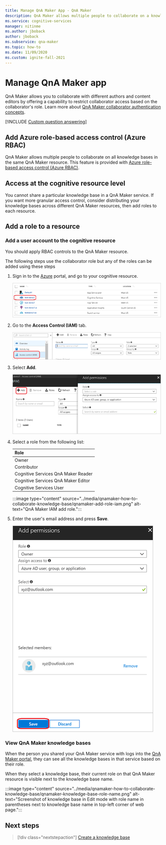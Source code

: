 ```yaml
---
title: Manage QnA Maker App - QnA Maker
description: QnA Maker allows multiple people to collaborate on a knowledge base. QnA Maker offers a capability to improve the quality of your knowledge base with active learning. One can review, accept or reject, and add without removing or changing existing questions.
ms.service: cognitive-services
manager: nitinme
ms.author: jboback
author: jboback
ms.subservice: qna-maker
ms.topic: how-to
ms.date: 11/09/2020
ms.custom: ignite-fall-2021
---
```


# Manage QnA Maker app

QnA Maker allows you to collaborate with different authors and content editors by offering a capability to restrict collaborator access based on the collaborator's role.
Learn more about [QnA Maker collaborator authentication concepts](../concepts/role-based-access-control.md).

[!INCLUDE [Custom question answering](../includes/new-version.md)]

## Add Azure role-based access control (Azure RBAC)

QnA Maker allows multiple people to collaborate on all knowledge bases in the same QnA Maker resource. This feature is provided with [Azure role-based access control (Azure RBAC)](../../../role-based-access-control/role-assignments-portal.md).

## Access at the cognitive resource level

You cannot share a particular knowledge base in a QnA Maker service. If you want more granular access control, consider distributing your knowledge bases across different QnA Maker resources, then add roles to each resource.

## Add a role to a resource

### Add a user account to the cognitive resource

You should apply RBAC controls to the QnA Maker resource.

The following steps use the collaborator role but any of the roles can be added using these steps

1. Sign in to the [Azure](https://portal.azure.com/) portal, and go to your cognitive resource.

    ![QnA Maker resource list](../media/qnamaker-how-to-collaborate-knowledge-base/qnamaker-resource-list.png)

1. Go to the **Access Control (IAM)** tab.

    ![QnA Maker IAM](../media/qnamaker-how-to-collaborate-knowledge-base/qnamaker-iam.png)

1. Select **Add**.

    ![QnA Maker IAM add](../media/qnamaker-how-to-collaborate-knowledge-base/qnamaker-iam-add.png)

1. Select a role from the following list:

    |Role|
    |--|
    |Owner|
    |Contributor|
    |Cognitive Services QnA Maker Reader|
    |Cognitive Services QnA Maker Editor|
    |Cognitive Services User|

    :::image type="content" source="../media/qnamaker-how-to-collaborate-knowledge-base/qnamaker-add-role-iam.png" alt-text="QnA Maker IAM add role.":::

1. Enter the user's email address and press **Save**.

    ![QnA Maker IAM add email](../media/qnamaker-how-to-collaborate-knowledge-base/qnamaker-iam-add-email.png)

### View QnA Maker knowledge bases

When the person you shared your QnA Maker service with logs into the [QnA Maker portal](https://qnamaker.ai), they can see all the knowledge bases in that service based on their role.

When they select a knowledge base, their current role on that QnA Maker resource is visible next to the knowledge base name.

:::image type="content" source="../media/qnamaker-how-to-collaborate-knowledge-base/qnamaker-knowledge-base-role-name.png" alt-text="Screenshot of knowledge base in Edit mode with role name in parentheses next to knowledge base name in top-left corner of web page.":::

## Next steps

> [!div class="nextstepaction"]
> [Create a knowledge base](./manage-knowledge-bases.md)
